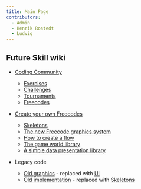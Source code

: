 ```yaml
---
title: Main Page
contributors:
  - Admin
  - Henrik Rostedt
  - Ludvig
---
```


## Future Skill wiki

- [Coding Community](Coding_Community.md)
    - [Exercises](Exercises.md)
    - [Challenges](Challenges.md)
    - [Tournaments](Tournaments.md)
    - [Freecodes](Freecodes.md)

- [Create your own Freecodes](Freecode_creator.md)
    - [Skeletons](Skeletons.md)
    - [The new Freecode graphics system](UI.md)
    - [How to create a flow](Flow.md)
    - [The game world library](World.md)
    - [A simple data presentation library](Data.md)

- Legacy code
    - [Old graphics](legacy/Freecode_graphics.md) - replaced with [UI](UI.md)
    - [Old implementation](legacy/Implementation.md) - replaced with [Skeletons](Skeletons.md)
